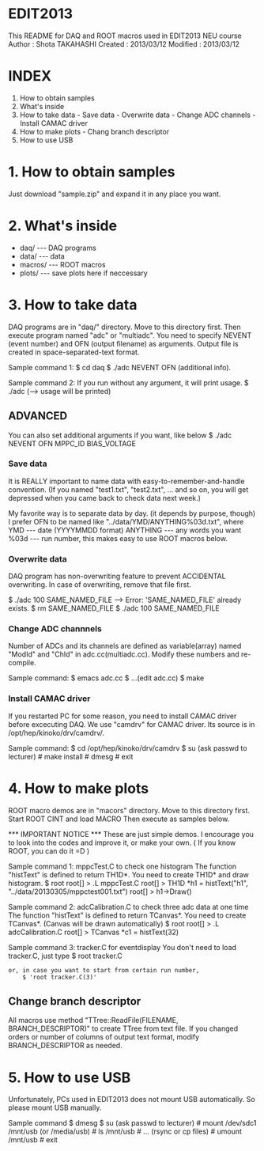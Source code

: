 # EDIT2013

This README for DAQ and ROOT macros used in EDIT2013 NEU course
Author   : Shota TAKAHASHI
Created  : 2013/03/12
Modified : 2013/03/12


# INDEX

  1. How to obtain samples
  2. What's inside
  3. How to take data
    - Save data
    - Overwrite data
    - Change ADC channels
    - Install CAMAC driver
  4. How to make plots
    - Chang branch descriptor
  5. How to use USB


# 1. How to obtain samples

Just download "sample.zip" and expand it in any place you want.


# 2. What's inside

  + daq/    --- DAQ programs
  + data/   --- data
  + macros/ --- ROOT macros
  + plots/  --- save plots here if neccessary



# 3. How to take data

DAQ programs are in "daq/" directory.
Move to this directory first. Then execute program named "adc" or "multiadc".
You need to specify NEVENT (event number) and OFN (output filename) as arguments.
Output file is created in space-separated-text format.

Sample command 1:
    $ cd daq
    $ ./adc NEVENT OFN (additional info).

Sample command 2:
    If you run without any argument, it will print usage.
        $ ./adc
           (--> usage will be printed)

## ADVANCED

You can also set additional arguments if you want, like below
    $ ./adc NEVENT OFN MPPC_ID BIAS_VOLTAGE


### Save data

It is REALLY important to name data with easy-to-remember-and-handle convention.
(If you named "test1.txt", "test2.txt", ... and so on,
 you will get depressed when you came back to check data next week.)

My favorite way is to separate data by day. (it depends by purpose, though)
I prefer OFN to be named like "../data/YMD/ANYTHING%03d.txt", where
    YMD      --- date (YYYYMMDD format)
    ANYTHING --- any words you want
    %03d     --- run number, this makes easy to use ROOT macros below.


### Overwrite data

DAQ program has non-overwriting feature to prevent ACCIDENTAL overwriting.
In case of overwriting, remove that file first.

   $ ./adc 100 SAME_NAMED_FILE
   --> Error: 'SAME_NAMED_FILE' already exists.
   $ rm SAME_NAMED_FILE
   $ ./adc 100 SAME_NAMED_FILE


### Change ADC channnels

Number of ADCs and its channels are defined as variable(array) named
"ModId" and "ChId" in adc.cc(multiadc.cc).
Modify these numbers and re-compile.

Sample command:
    $ emacs adc.cc
    $ ...(edit adc.cc)
    $ make


### Install CAMAC driver

If you restarted PC for some reason, you need to install CAMAC driver before excecuting DAQ.
We use "camdrv" for CAMAC driver. Its source is in /opt/hep/kinoko/drv/camdrv/.

Sample command:
    $ cd /opt/hep/kinoko/drv/camdrv
    $ su (ask passwd to lecturer)
    # make install
    # dmesg
    # exit


# 4. How to make plots

  ROOT macro demos are in "macors" directory.
Move to this directory first. Start ROOT CINT and load MACRO
Then execute as samples below.

*** IMPORTANT NOTICE ***
    These are just simple demos.
    I encourage you to look into the codes and improve it, or make your own.
    ( If you know ROOT, you can do it =D )


Sample command 1: mppcTest.C to check one histogram
    The function "histText" is defined to return TH1D*.
    You need to create TH1D* and draw histogram.
        $ root
        root[] > .L mppcTest.C
        root[] > TH1D *h1 = histText("h1", "../data/20130305/mppctest001.txt")
        root[] > h1->Draw()


Sample command 2: adcCalibration.C to check three adc data at one time
    The function "histText" is defined to return TCanvas*.
    You need to create TCanvas*. (Canvas will be drawn automatically)
        $ root
        root[] > .L adcCalibration.C
        root[] > TCanvas *c1 = histText(32)

Sample command 3: tracker.C for eventdisplay
    You don't need to load tracker.C, just type
        $ root tracker.C

    or, in case you want to start from certain run number,
        $ 'root tracker.C(3)'



## Change branch descriptor

  All macros use method "TTree::ReadFile(FILENAME, BRANCH_DESCRIPTOR)"
to create TTree from text file.  If you changed orders or number of
columns of output text format, modify BRANCH_DESCRIPTOR as needed.



# 5. How to use USB

Unfortunately, PCs used in EDIT2013 does not mount USB automatically.
So please mount USB manually.

Sample command
    $ dmesg
    $ su (ask passwd to lecturer)
    # mount /dev/sdc1 /mnt/usb (or /media/usb)
    # ls /mnt/usb
    # ... (rsync or cp files)
    # umount /mnt/usb
    # exit
